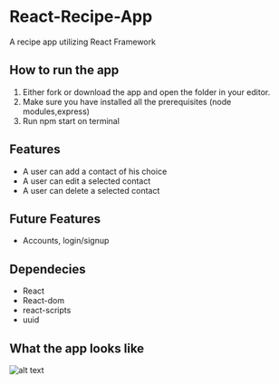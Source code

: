 # React-Recipe-App
A recipe app utilizing React Framework

## How to run the app
1. Either fork or download the app and open the folder in your editor.
2. Make sure you have installed all the prerequisites (node modules,express)
3. Run npm start on terminal

## Features
- A user can add a contact of his choice
- A user can edit a selected contact
- A user can delete a selected contact



 ## Future Features 
 - Accounts, login/signup


## Dependecies
- React
- React-dom
- react-scripts
- uuid

## What the app looks like
![alt text](https://github.com/Xontrokolis/Register-App/blob/main/ContactImage.png)
